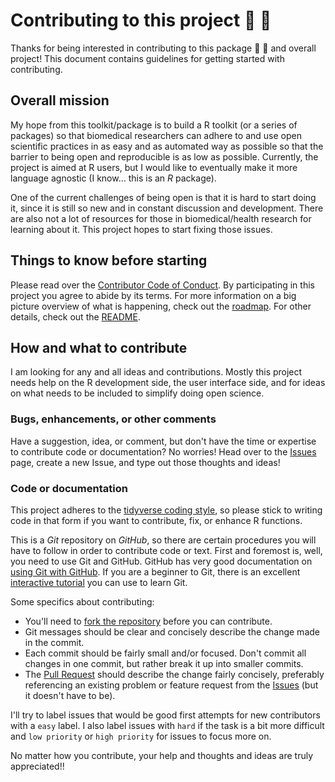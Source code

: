 
# Contributing to this project :tada: :mega:

Thanks for being interested in contributing to this package :star2: :confetti_ball: 
and overall project! This document contains guidelines for getting started with
contributing.

## Overall mission

My hope from this toolkit/package is to build a R toolkit (or a series of
packages) so that biomedical researchers can adhere to and use open scientific
practices in as easy and as automated way as possible so that the barrier to
being open and reproducible is as low as possible. Currently, the project is
aimed at R users, but I would like to eventually make it more language agnostic
(I know... this is an *R* package).

One of the current challenges of being open is that it is hard to start doing it,
since it is still so new and in constant discussion and development. There are
also not a lot of resources for those in biomedical/health research for learning
about it. This project hopes to start fixing those issues.

## Things to know before starting

Please read over the [Contributor Code of Conduct](CODE_OF_CONDUCT.md). By participating
in this project you agree to abide by its terms. For more information on a big
picture overview of what is happening, check out the [roadmap](ROADMAP.md). For
other details, check out the [README](README.md).

## How and what to contribute

I am looking for any and all ideas and contributions. Mostly this project needs
help on the R development side, the user interface side, and for ideas on what 
needs to be included to simplify doing open science.

### Bugs, enhancements, or other comments

Have a suggestion, idea, or comment, but don't have the time or expertise to 
contribute code or documentation? No worries! Head over to the
[Issues](https://github.com/lwjohnst86/prodigenr/issues) page, create a new Issue,
and type out those thoughts and ideas!

### Code or documentation

This project adheres to the [tidyverse coding style](http://style.tidyverse.org/),
so please stick to writing code in that form if you want to contribute, fix, or
enhance R functions.

This is a *Git* repository on *GitHub*, so there are certain procedures you will 
have to follow in order to contribute code or text. First and foremost is, well,
you need to use Git and GitHub. GitHub has very good documentation on 
[using Git with GitHub](https://guides.github.com/activities/hello-world/). If
you are a beginner to Git, there is an excellent [interactive tutorial](https://try.github.io/levels/1/challenges/1)
you can use to learn Git.

Some specifics about contributing:

- You'll need to [fork the repository](https://help.github.com/articles/fork-a-repo/)
before you can contribute.
- Git messages should be clear and concisely describe the change made in the commit.
- Each commit should be fairly small and/or focused. Don't commit all changes in
one commit, but rather break it up into smaller commits.
- The [Pull Request](https://help.github.com/articles/about-pull-requests/) should 
describe the change fairly concisely, preferably referencing an existing problem or
feature request from the [Issues](https://github.com/lwjohnst86/prodigenr/issues)
(but it doesn't have to be).

I'll try to label issues that would be good first attempts for new contributors
with a `easy` label. I also label issues with `hard` if the task is a bit more 
difficult and `low priority` or `high priority` for issues to focus more on.

No matter how you contribute, your help and thoughts and ideas are truly appreciated!!
